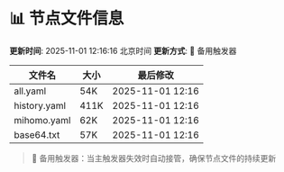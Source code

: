 # 📊 节点文件信息

**更新时间**: 2025-11-01 12:16:16 北京时间
**更新方式**: 🔄 备用触发器

| 文件名 | 大小 | 最后修改 |
|--------|------|----------|
| all.yaml | 54K | 2025-11-01 12:16 |
| history.yaml | 411K | 2025-11-01 12:16 |
| mihomo.yaml | 62K | 2025-11-01 12:16 |
| base64.txt | 57K | 2025-11-01 12:16 |

> 🔄 备用触发器：当主触发器失效时自动接管，确保节点文件的持续更新
